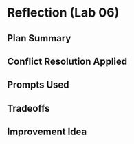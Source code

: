 # Reflection (Lab 06)

## Plan Summary

## Conflict Resolution Applied

## Prompts Used

## Tradeoffs

## Improvement Idea


